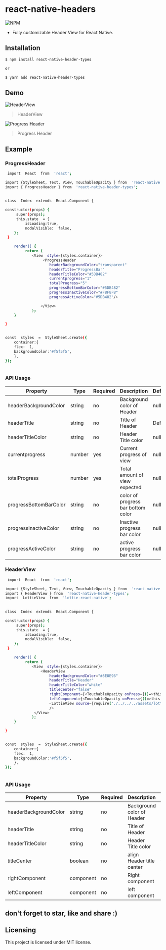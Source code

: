 # react-native-headers
[![NPM](https://nodei.co/npm/react-native-header-types.png?downloads=true&downloadRank=true&stars=true)](https://nodei.co/npm/react-native-header-types/)

 - Fully customizable Header View for React Native.
 
 
## Installation

```sh
$ npm install react-native-header-types

or

$ yarn add react-native-header-types
```


## Demo
 ![HeaderView](https://lh3.googleusercontent.com/R1_RDmuVhyfPZE_HiR2NL7iBzMRdi4g5TMSBvlXCYjgUEgLzJWZFAmmKtPpe3DlkltN8KMNVh5LvNQ "HeaderView") 
 >  HeaderView



 ![Progress Header](https://lh3.googleusercontent.com/46un_f9Ugios0HBrMSwEy3B3KPXyVD3o8HwMgzaFpSYcnTOhoj9xPgh1na2KnNY1Ad_YjRfK6d7Jfw)

> Progress Header



## Example

### ProgressHeader


```sh
 import  React  from  'react';

import {StyleSheet, Text, View, TouchableOpacity } from  'react-native';
import { ProgressHeader } from  'react-native-header-types'; 
 
  
class  Index  extends  React.Component {

constructor(props) {
	 super(props);
	 this.state  = {
		 isLoading:true,
		 modalVisible:  false,
	};
 }

	render() {
		 return (
			<View  style={styles.container}>
				 <ProgressHeader
					headerBackgroundColor="transparent"
					headerTitle="ProgressBar"
					headerTitleColor="#5DB482"
					currentprogress="1"
					totalProgress="5"
					progressBottomBarColor="#5DB482"
					progressInactiveColor="#F8F8F8"
					progressActiveColor="#5DB482"/>

				</View>
			);
	}

}

 
const  styles  =  StyleSheet.create({
	container:{
	flex:  1,
	backgroundColor:'#f5f5f5',
	},
});
 
```

###  API Usage
|Property| Type | Required | Description | Default |
|--|--|--|--|--|
|headerBackgroundColor| string | no | Background color of Header | null |
|headerTitle| string | no | Title of Header | Default |
|headerTitleColor| string | no | Header Title color | null |
|currentprogress| number | yes | Current progress of view | null |
|totalProgress| number | yes | Total amount of view expected  | null |
|progressBottomBarColor| string | no | color of progress bar bottom color | null |
|progressInactiveColor| string | no | Inactive progress bar color | null |
|progressActiveColor| string| no | active progress bar color | null |
 


### HeaderView


```sh
 import  React  from  'react';

import {StyleSheet, Text, View, TouchableOpacity } from  'react-native';
import { HeaderView } from  'react-native-header-types';
import  LottieView  from  'lottie-react-native';
 
  
class  Index  extends  React.Component {

constructor(props) {
	 super(props);
	 this.state  = {
		 isLoading:true,
		 modalVisible:  false,
	};
 }

	render() {
		 return (
			<View  style={styles.container}>
				<HeaderView 
					headerBackgroundColor="#8E8E93"
					headerTitle="Header"
					headerTitleColor="white"
					titleCenter="false"
					rightComponent={<TouchableOpacity onPress={()=>this.hello()} ><Text>right gey</Text></TouchableOpacity>}
					leftComponent={<TouchableOpacity onPress={()=>this.hello()} >
					<LottieView source={require('./../../../assets/lottiefiles/menu.json')} autoPlay style={{width:60}} /></TouchableOpacity>}
					/>
			 </View>
			);
	}

}

 
const  styles  =  StyleSheet.create({
	container:{
	flex:  1,
	backgroundColor:'#f5f5f5',
	},
});
 
```

###  API Usage
|Property| Type | Required | Description | Default |
|--|--|--|--|--|
|headerBackgroundColor| string | no | Background color of Header | null |
|headerTitle| string | no | Title of Header | null |
|headerTitleColor| string | no | Header Title color | Default |
|titleCenter| boolean | no | align Header title center | false |
|rightComponent| component | no | Right component | null |
|leftComponent| component | no | left component | null |
 
 
## don't forget to star, like and share :)

## Licensing
This project is licensed under MIT license.